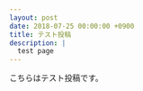 ```yaml
---
layout: post
date: 2018-07-25 00:00:00 +0900
title: テスト投稿
description: |
  test page
---
```


こちらはテスト投稿です。